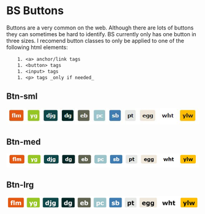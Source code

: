 # BS Buttons

Buttons are a very common on the web. Although there are lots of buttons they can sometimes be hard to identify. BS currently only has one button in three sizes. I recomend button classes to only be applied to one of the following html elements:

        1. <a> anchor/link tags
        1. <button> tags
        1. <input> tags
        1. <p> tags _only if needed_

## Btn-sml

![alt-text][b-sml]

## Btn-med

![alt-text][b-med]

## Btn-lrg

![alt-text][b-lrg]


[b-sml]: https://github.com/matthewLeFevre/beautiful_site/blob/master/test/images/b-sml.JPG
[b-med]: https://github.com/matthewLeFevre/beautiful_site/blob/master/test/images/b-med.JPG
[b-lrg]: https://github.com/matthewLeFevre/beautiful_site/blob/master/test/images/b-lrg.JPG
